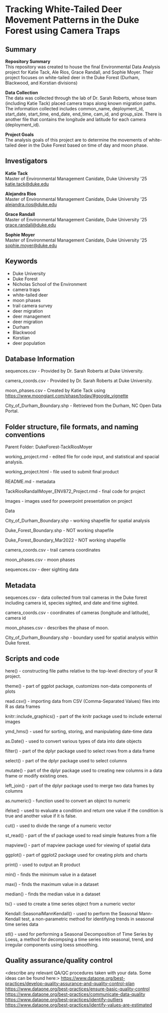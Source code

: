 # Tracking White-Tailed Deer Movement Patterns in the Duke Forest using Camera Traps

## Summary

**Repository Summary**  
This repository was created to house the final Environmental Data Analysis project for Katie Tack, Ale Rios, Grace Randall, and Sophie Moyer. Their project focuses on white-tailed deer in the Duke Forest (Durham, Blackwood, and Korstian divisions)

**Data Collection**  
The data was collected through the lab of Dr. Sarah Roberts, whose team (including Katie Tack) placed camera traps along known migration paths. The information collected includes common_name, deployment_id, start_date, start_time, end_date, end_time, cam_id, and group_size. There is another file that contains the longitude and latitude for each camera (deployment_id).

**Project Goals**  
The analysis goals of this project are to determine the movements of white-tailed deer in the Duke Forest based on time of day and moon phase.

## Investigators

**Katie Tack**  
Master of Environmental Management Canidate, Duke University '25  
katie.tack@duke.edu

**Alejandra Rios**  
Master of Environmental Management Canidate, Duke University '25  
alejandra.rios@duke.edu

**Grace Randall**  
Master of Environmental Management Canidate, Duke University '25  
grace.randall@duke.edu

**Sophie Moyer**  
Master of Environmental Management Canidate, Duke University '25  
sophie.moyer@duke.edu

## Keywords
- Duke University
- Duke Forest
- Nicholas School of the Environment
- camera traps
- white-tailed deer
- moon phases
- trail camera survey
- deer migration
- deer management
- deer migration
- Durham
- Blackwood
- Korstian
- deer population

## Database Information

sequences.csv - Provided by Dr. Sarah Roberts at Duke University. 

camera_coords.csv - Provided by Dr. Sarah Roberts at Duke University. 

moon_phases.csv - Created by Katie Tack using https://www.moongiant.com/phase/today/#google_vignette

City_of_Durham_Boundary.shp - Retrieved from the Durham, NC Open Data Portal. 


## Folder structure, file formats, and naming conventions 

Parent Folder: DukeForest-TackRiosMoyer

working_project.rmd - edited file for code input, and statistical and spacial analysis. 

working_project.html - file used to submit final product

README.md - metadata 

TackRiosRandallMoyer_ENV872_Project.rmd - final code for project

Images - images used for powerpoint presentation on project

Data
 
 City_of_Durham_Boundary.shp - working shapefile for spatial analysis
 
 Duke_Forest_Boundary.shp - NOT working shapefile 
 
 Duke_Forest_Boundary_Mar2022 - NOT working shapefile
 
 camera_coords.csv - trail camera coordinates
 
 moon_phases.csv - moon phases 
 
 sequences.csv - deer sighting data

## Metadata

sequences.csv - data collected from trail cameras in the Duke forest including camera id, species sighted, and date and time sighted. 

camera_coords.csv - coordinates of cameras (longitude and latitude), camera id

moon_phases.csv - describes the phase of moon.

City_of_Durham_Boundary.shp - boundary used for spatial analysis within Duke forest.

## Scripts and code

here() - constructing file paths relative to the top-level directory of your R project.

theme() - part of ggplot package, customizes non-data components of plots

read.csv() - importing data from CSV (Comma-Separated Values) files into R as data frames

knitr::include_graphics() - part of the knitr package used to include external images

ymd_hms() - used for sorting, storing, and manipulating date-time data 

as.Date() - used to convert various types of data into date objects

filter() - part of the dplyr package used to select rows from a data frame

select() - part of the dplyr package used to select columns

mutate() - part of the dplyr package used to creating new columns in a data frame or modify existing ones.

left_join() - part of the dplyr package used to merge two data frames by columns

as.numeric() - function used to convert an object to numeric 

ifelse() - used to evaluate a condition and return one value if the condition is true and another value if it is false. 

cut() - used to divide the range of a numeric vector 

st_read() - part of the sf package used to read simple features from a file

mapview() - part of mapview package used for viewing of spatial data

ggplot() - part of ggplot2 package used for creating plots and charts 

print() - used to output an R product

min() - finds the minimum value in a dataset

max() - finds the maximum value in a dataset

median() - finds the median value in a dataset

ts() - used to create a time series object from a numeric vector 

Kendall::SeasonalMannKendall() - used to perform the Seasonal Mann-Kendall test, a non-parametric method for identifying trends in seasonal time series data

stl() - used for performing a Seasonal Decomposition of Time Series by Loess, a method for decompsing a time series into seasonal, trend, and irregular components using loess smoothing. 

## Quality assurance/quality control

<describe any relevant QA/QC procedures taken with your data. Some ideas can be found here:>
<https://www.dataone.org/best-practices/develop-quality-assurance-and-quality-control-plan>
<https://www.dataone.org/best-practices/ensure-basic-quality-control>
<https://www.dataone.org/best-practices/communicate-data-quality>
<https://www.dataone.org/best-practices/identify-outliers>
<https://www.dataone.org/best-practices/identify-values-are-estimated>

